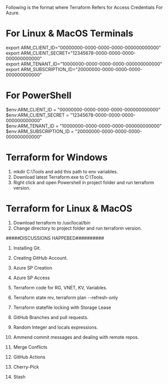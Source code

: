 Following is the format where Terraform Refers for Access Credentials For Azure.
# For Linux & MacOS Terminals
export ARM_CLIENT_ID="00000000-0000-0000-0000-000000000000"  
export ARM_CLIENT_SECRET="12345678-0000-0000-0000-000000000000"  
export ARM_TENANT_ID="10000000-0000-0000-0000-000000000000"  
export ARM_SUBSCRIPTION_ID="20000000-0000-0000-0000-000000000000"  

# For PowerShell
$env:ARM_CLIENT_ID = "00000000-0000-0000-0000-000000000000"  
$env:ARM_CLIENT_SECRET = "12345678-0000-0000-0000-000000000000"  
$env:ARM_TENANT_ID = "10000000-0000-0000-0000-000000000000"  
$env:ARM_SUBSCRIPTION_ID = "20000000-0000-0000-0000-000000000000"  

# Terraform for Windows
1. mkdir C:\Tools and add this path to env variables.  
2. Download latest Terraform.exe to C:\Tools.  
3. Right click and open Powershell in project folder and run terraform version.  

# Terraform for Linux & MacOS
1. Download terraform to /usr/local/bin  
2. Change directory to project folder and run terraform version.  



#####DISCUSSIONS HAPPEBED##########
1. Installing Git.
2. Creating GitHub Account.
3. Azure SP Creation
4. Azure SP Access
5. Terraform code for RG, VNET, KV, Variables.
6. Terraform state mv, terraform plan --refresh-only
7. Terraform statefile locking with Storage Lease
8. GitHub Branches and pull requests.

9. Random Integer and locals expressions.
10. Ammend commit messages and dealing with remote repos.
9. Merge Conflicts
10. GitHub Actions
11. Cherry-Pick
12. Stash
